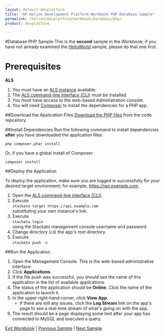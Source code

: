 ```yaml
---
layout: default-devplatform
title: "HP Helion Development Platform Workbook PHP Database Sample"
permalink: /helion/devplatform/workbook/database/php/
product: devplatform

---
```

#Database PHP Sample
This is the **second** sample in the Workbook; if you have not already examined the [HelloWorld](/helion/devplatform/workbook/helloworld/php/) sample, please do that one first.
# Prerequisites
**ALS**

1. You must have an [ALS instance](/helion/devplatform/community/install-als/) available. 
2. The  [ALS command-line interface (CLI)](http://docs.stackato.com/user/client/index.html#client) must be installed. 
3. You must have access to the web-based Administration console.
4. You will need [Composer](https://getcomposer.org/) to install the dependencies for a PHP app.

##Download the Application Files
[Download the PHP files](https://gitlab.gozer.hpcloud.net/developer-experience/mysql-php/) from the code repository.

##Install Dependencies
Run the following command to install dependencies **after** you have downloaded the application files:
  
    php composer.phar install 

Or, if you have a global install of Composer:

	composer install

##Deploy the Application

To deploy the application, make sure you are logged in successfully for your desired target environment; for example, *https://api.example.com*.

1. Open the  [ALS command-line interface (CLI)](http://docs.stackato.com/user/client/index.html#client).
2.	Execute <br>`stackato target https://api.example.com`<br>substituting your own instance's link.
3.	Execute <br>`stackato login`<br> using the Stackato management console username and password.
4. Change directory (`cd`) the app's root directory.
5. Execute <br>`stackato push -n`  

##Run the Application

1. Open the Management Console. This is the web-based administrative interface.
2. Click **Applications**.
3. If the file push was successful, you should see the name of this application in the list of available applications.
4. The status of the application should be **Online**. Click the name of the application to launch it. 
5. In the upper right-hand corner, click **View App**.
	- If there are still any issues, click the **Log Stream** link on the app's page to see a real-time stream of what's going on with the app.  
6. The result should be a page displaying some text after your app has connected to MySQL and executed a query. 


[Exit Workbook](/helion/devplatform/) | [Previous Sample](/helion/devplatform/workbook/helloworld/php/) | [Next Sample](/helion/devplatform/workbook/messaging/php/)

